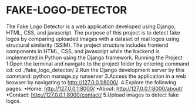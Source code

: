 # FAKE-LOGO-DETECTOR
The Fake Logo Detector is a web application developed using Django, HTML, CSS, and javascript. The purpose of this project is to detect fake logos by comparing uploaded images with a dataset of real logos using structural similarity (SSIM). The project structure includes frontend components in HTML, CSS, and javascript while the backend is implemented in Python using the Django framework.
Running the Project
1.Open the terminal and navigate to the project folder by entering command cd:
  cd ./fake_logo_detector/ 
2.Run the Django development server by this command:
   python manage.py runserver 
3.Access the application in a web browser by navigating to                                                                                                                                       http://127.0.0.1:8000/.
4.Explore the following pages:
 •Home: http://127.0.0.1:8000/
 •About: http://127.0.0.1:8000/about/
 •Contact: http://127.0.0.1:8000/contact/
5.Upload images to detect fake logos.
